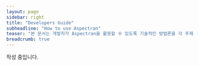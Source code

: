 ```yaml
---
layout: page
sidebar: right
title: "Developers Guide"
subheadline: "How to use Aspectran"
teaser: "본 문서는 개발자가 Aspectran을 활용할 수 있도록 기술적인 방법론을 각 주제 별로 설명합니다."
breadcrumb: true
---
```

<!--more-->
작성 중입니다.
